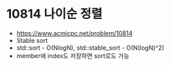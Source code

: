 # 10814 나이순 정렬

- https://www.acmicpc.net/problem/10814
- Stable sort
- std::sort - O(NlogN), std::stable_sort - O(N(logN)^2)
- member에 index도 저장하면 sort로도 가능
